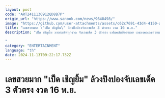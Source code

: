 ```yaml
---
layout: post
code: "ART2411130912QD8B7P"
origin_url: "https://www.sanook.com/news/9648498/"
image: "https://github.com/user-attachments/assets/c62c7691-43d4-4150-ada8-2693e4e92cd9"
title: "เลขสวยมาก \"เป็ด เชิญยิ้ม\" ล้วงปิงปองจับเลขเด็ด 3 ตัวตรง งวด 16 พ.ย."
description: "เป็ด เชิญยิ้ม มาตามนัดทุกงวด จับเลขเด็ด 3 ตัวตรง แฟนคลับฮือฮาเลย เลขมงคลเลขสวยมาก 

"
category: "ENTERTAINMENT"
language: "th"
date: 2024-11-13T09:22:17.732Z
---
```


# เลขสวยมาก "เป็ด เชิญยิ้ม" ล้วงปิงปองจับเลขเด็ด 3 ตัวตรง งวด 16 พ.ย.
